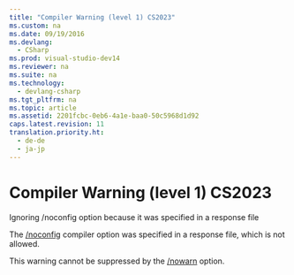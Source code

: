 ```yaml
---
title: "Compiler Warning (level 1) CS2023"
ms.custom: na
ms.date: 09/19/2016
ms.devlang: 
  - CSharp
ms.prod: visual-studio-dev14
ms.reviewer: na
ms.suite: na
ms.technology: 
  - devlang-csharp
ms.tgt_pltfrm: na
ms.topic: article
ms.assetid: 2201fcbc-0eb6-4a1e-baa0-50c5968d1d92
caps.latest.revision: 11
translation.priority.ht: 
  - de-de
  - ja-jp
---
```

# Compiler Warning (level 1) CS2023
Ignoring /noconfig option because it was specified in a response file  
  
 The [/noconfig](../vs140/-noconfig--C#-Compiler-Options-.md) compiler option was specified in a response file, which is not allowed.  
  
 This warning cannot be suppressed by the [/nowarn](../vs140/-nowarn--C#-Compiler-Options-.md) option.
